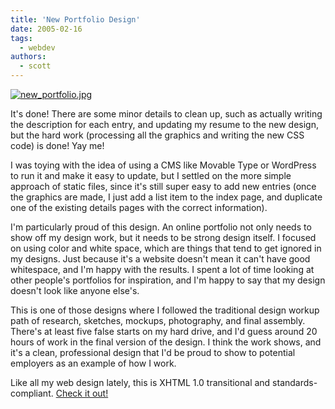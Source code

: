 ```yaml
---
title: 'New Portfolio Design'
date: 2005-02-16
tags:
  - webdev
authors:
  - scott
---
```


[![new_portfolio.jpg](/images/new_portfolio.jpg)](http://spaceninja.com/port/)

It's done! There are some minor details to clean up, such as actually writing the description for each entry, and updating my resume to the new design, but the hard work (processing all the graphics and writing the new CSS code) is done! Yay me!

I was toying with the idea of using a CMS like Movable Type or WordPress to run it and make it easy to update, but I settled on the more simple approach of static files, since it's still super easy to add new entries (once the graphics are made, I just add a list item to the index page, and duplicate one of the existing details pages with the correct information).

I'm particularly proud of this design. An online portfolio not only needs to show off my design work, but it needs to be strong design itself. I focused on using color and white space, which are things that tend to get ignored in my designs. Just because it's a website doesn't mean it can't have good whitespace, and I'm happy with the results. I spent a lot of time looking at other people's portfolios for inspiration, and I'm happy to say that my design doesn't look like anyone else's.

This is one of those designs where I followed the traditional design workup path of research, sketches, mockups, photography, and final assembly. There's at least five false starts on my hard drive, and I'd guess around 20 hours of work in the final version of the design. I think the work shows, and it's a clean, professional design that I'd be proud to show to potential employers as an example of how I work.

Like all my web design lately, this is XHTML 1.0 transitional and standards-compliant. [Check it out!](http://spaceninja.com/port/)
